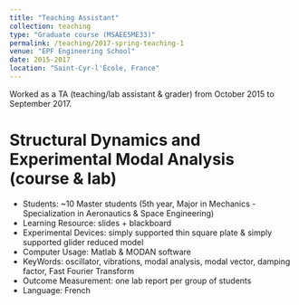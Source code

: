 ```yaml
---
title: "Teaching Assistant"
collection: teaching
type: "Graduate course (MSAEE5ME33)"
permalink: /teaching/2017-spring-teaching-1
venue: "EPF Engineering School"
date: 2015-2017
location: "Saint-Cyr-l'École, France"
---
```


Worked as a TA (teaching/lab assistant & grader) from October 2015 to September 2017.

Structural Dynamics and Experimental Modal Analysis (course & lab)
======
- Students: ~10 Master students (5th year, Major in Mechanics - Specialization in Aeronautics & Space Engineering)
- Learning Resource: slides + blackboard
- Experimental Devices: simply supported thin square plate & simply supported glider reduced model
- Computer Usage: Matlab & MODAN software
- KeyWords: oscillator, vibrations, modal analysis, modal vector, damping factor, Fast Fourier Transform
- Outcome Measurement: one lab report per group of students
- Language: French
